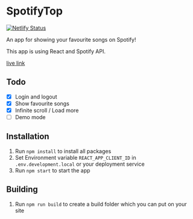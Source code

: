 # SpotifyTop

[![Netlify Status](https://api.netlify.com/api/v1/badges/f3282601-0086-4a36-a11c-0272b9bfacd9/deploy-status)](https://app.netlify.com/sites/eloquent-bose-e1dcea/deploys)

An app for showing your favourite songs on Spotify!

This app is using React and Spotify API.

[live link](https://spotify.aston.sh)

## Todo

- [x] Login and logout
- [x] Show favourite songs
- [x] Infinite scroll / Load more
- [ ] Demo mode

## Installation

1. Run `npm install` to install all packages
2. Set Environment variable `REACT_APP_CLIENT_ID` in `.env.development.local` or your deployment service
3. Run `npm start` to start the app

## Building

1. Run `npm run build` to create a build folder which you can put on your site
